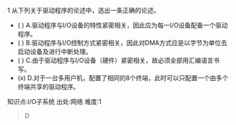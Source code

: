 1
从下列关于驱动程序的论述中，选出一条正确的论述。
- ( ) A.驱动程序与I/O设备的特性紧密相关，因此应为每一I/O设备配备一个驱动程序。
- ( ) B.驱动程序与I/O控制方式紧密相关，因此对DMA方式应是以字节为单位去启动设备及进行中断处理。
- ( ) C.由于驱动程序与I/O设备（硬件）紧密相关，故必须全部用汇编语言书写。
- (x) D.对于一台多用户机，配置了相同的8个终端，此时可以只配置一个由多个终端共享的驱动程序。

知识点:I/O子系统
出处:网络
难度:1
> D

